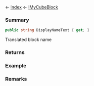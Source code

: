 ← [Index](Api-Index) ← [IMyCubeBlock](VRage.Game.ModAPI.Ingame.IMyCubeBlock)

### Summary

```csharp
public string DisplayNameText { get; }
```

Translated block name

### Returns

### Example

### Remarks


